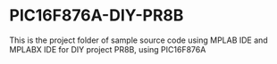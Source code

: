 # PIC16F876A-DIY-PR8B
This is the project folder of sample source code using MPLAB IDE and MPLABX IDE for DIY project PR8B, using PIC16F876A
